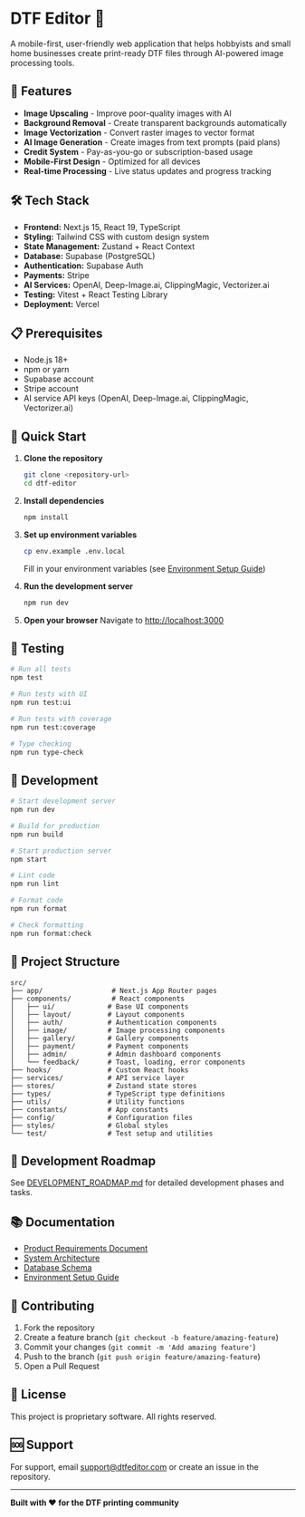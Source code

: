 # DTF Editor 🎨

A mobile-first, user-friendly web application that helps hobbyists and small home businesses create print-ready DTF files through AI-powered image processing tools.

## 🚀 Features

- **Image Upscaling** - Improve poor-quality images with AI
- **Background Removal** - Create transparent backgrounds automatically
- **Image Vectorization** - Convert raster images to vector format
- **AI Image Generation** - Create images from text prompts (paid plans)
- **Credit System** - Pay-as-you-go or subscription-based usage
- **Mobile-First Design** - Optimized for all devices
- **Real-time Processing** - Live status updates and progress tracking

## 🛠️ Tech Stack

- **Frontend:** Next.js 15, React 19, TypeScript
- **Styling:** Tailwind CSS with custom design system
- **State Management:** Zustand + React Context
- **Database:** Supabase (PostgreSQL)
- **Authentication:** Supabase Auth
- **Payments:** Stripe
- **AI Services:** OpenAI, Deep-Image.ai, ClippingMagic, Vectorizer.ai
- **Testing:** Vitest + React Testing Library
- **Deployment:** Vercel

## 📋 Prerequisites

- Node.js 18+
- npm or yarn
- Supabase account
- Stripe account
- AI service API keys (OpenAI, Deep-Image.ai, ClippingMagic, Vectorizer.ai)

## 🚀 Quick Start

1. **Clone the repository**

   ```bash
   git clone <repository-url>
   cd dtf-editor
   ```

2. **Install dependencies**

   ```bash
   npm install
   ```

3. **Set up environment variables**

   ```bash
   cp env.example .env.local
   ```

   Fill in your environment variables (see [Environment Setup Guide](./ENVIRONMENT_SETUP_GUIDE.md))

4. **Run the development server**

   ```bash
   npm run dev
   ```

5. **Open your browser**
   Navigate to [http://localhost:3000](http://localhost:3000)

## 🧪 Testing

```bash
# Run all tests
npm test

# Run tests with UI
npm run test:ui

# Run tests with coverage
npm run test:coverage

# Type checking
npm run type-check
```

## 🎨 Development

```bash
# Start development server
npm run dev

# Build for production
npm run build

# Start production server
npm start

# Lint code
npm run lint

# Format code
npm run format

# Check formatting
npm run format:check
```

## 📁 Project Structure

```
src/
├── app/                 # Next.js App Router pages
├── components/          # React components
│   ├── ui/             # Base UI components
│   ├── layout/         # Layout components
│   ├── auth/           # Authentication components
│   ├── image/          # Image processing components
│   ├── gallery/        # Gallery components
│   ├── payment/        # Payment components
│   ├── admin/          # Admin dashboard components
│   └── feedback/       # Toast, loading, error components
├── hooks/              # Custom React hooks
├── services/           # API service layer
├── stores/             # Zustand state stores
├── types/              # TypeScript type definitions
├── utils/              # Utility functions
├── constants/          # App constants
├── config/             # Configuration files
├── styles/             # Global styles
└── test/               # Test setup and utilities
```

## 🎯 Development Roadmap

See [DEVELOPMENT_ROADMAP.md](./DEVELOPMENT_ROADMAP.md) for detailed development phases and tasks.

## 📚 Documentation

- [Product Requirements Document](./DTF_EDITOR_PRD.md)
- [System Architecture](./SYSTEM_ARCHITECTURE.md)
- [Database Schema](./DATABASE_SCHEMA.md)
- [Environment Setup Guide](./ENVIRONMENT_SETUP_GUIDE.md)

## 🤝 Contributing

1. Fork the repository
2. Create a feature branch (`git checkout -b feature/amazing-feature`)
3. Commit your changes (`git commit -m 'Add amazing feature'`)
4. Push to the branch (`git push origin feature/amazing-feature`)
5. Open a Pull Request

## 📄 License

This project is proprietary software. All rights reserved.

## 🆘 Support

For support, email support@dtfeditor.com or create an issue in the repository.

---

**Built with ❤️ for the DTF printing community**
